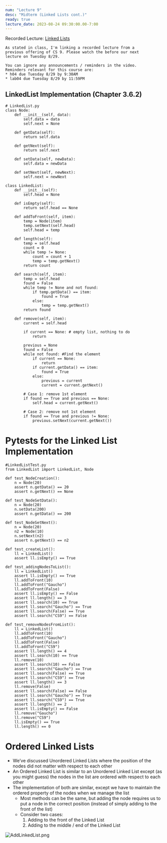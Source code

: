 ```yaml
---
num: "Lecture 9"
desc: "Midterm (Linked Lists cont.)"
ready: true
lecture_date: 2023-08-24 09:30:00.00-7:00
---
```


Recorded Lecture: [Linked Lists](https://drive.google.com/file/d/1jfjrSqTnjFWkVCGoqVlhVz2HV7IwcMbb/view?usp=sharing)

```
As stated in class, I'm linking a recorded lecture from a 
previous offering of CS 9. Please watch the before our next 
lecture on Tuesday 8/29.

You can ignore any announcements / reminders in the video. 
Reminders relevant for this course are:
* h04 due Tuesday 8/29 by 9:30AM
* lab04 due Tuesday 8/29 by 11:59PM

```

## LinkedList Implementation (Chapter 3.6.2)

```
# LinkedList.py
class Node:
	def __init__(self, data):
		self.data = data
		self.next = None

	def getData(self):
		return self.data

	def getNext(self):
		return self.next

	def setData(self, newData):
		self.data = newData

	def setNext(self, newNext):
		self.next = newNext

class LinkedList:
	def __init__(self):
		self.head = None

	def isEmpty(self):
		return self.head == None

	def addToFront(self, item):
		temp = Node(item)
		temp.setNext(self.head)
		self.head = temp

	def length(self):
		temp = self.head
		count = 0
		while temp != None:
			count = count + 1
			temp = temp.getNext()
		return count

	def search(self, item):
		temp = self.head
		found = False
		while temp != None and not found:
			if temp.getData() == item:
				found = True
			else:
				temp = temp.getNext()
		return found

	def remove(self, item):
		current = self.head
		
		if current == None: # empty list, nothing to do
			return

		previous = None
		found = False
		while not found: #Find the element
			if current == None:
				return
			if current.getData() == item:
				found = True
			else:
				previous = current
				current = current.getNext()

		# Case 1: remove 1st element
		if found == True and previous == None:
			self.head = current.getNext()
		
		# Case 2: remove not 1st element
		if found == True and previous != None:
			previous.setNext(current.getNext())
```

# Pytests for the Linked List Implementation

```
#LinkedListTest.py
from LinkedList import LinkedList, Node

def test_NodeCreation():
	n = Node(20)
	assert n.getData() == 20
	assert n.getNext() == None

def test_NodeSetData():
	n = Node(20)
	n.setData(200)
	assert n.getData() == 200

def test_NodeSetNext():
	n = Node(20)
	n2 = Node(10)
	n.setNext(n2)
	assert n.getNext() == n2

def test_createList():
	ll = LinkedList()
	assert ll.isEmpty() == True

def test_addingNodesToList():
	ll = LinkedList()
	assert ll.isEmpty() == True
	ll.addToFront(10)
	ll.addToFront("Gaucho")
	ll.addToFront(False)
	assert ll.isEmpty() == False
	assert ll.length() == 3
	assert ll.search(10) == True
	assert ll.search("Gaucho") == True
	assert ll.search(False) == True
	assert ll.search("CS9") == False

def test_removeNodesFromList():
	ll = LinkedList()
	ll.addToFront(10)
	ll.addToFront("Gaucho")
	ll.addToFront(False)
	ll.addToFront("CS9")
	assert ll.length() == 4
	assert ll.search(10) == True
	ll.remove(10)
	assert ll.search(10) == False
	assert ll.search("Gaucho") == True
	assert ll.search(False) == True
	assert ll.search("CS9") == True
	assert ll.length() == 3
	ll.remove(False)
	assert ll.search(False) == False
	assert ll.search("Gaucho") == True
	assert ll.search("CS9") == True
	assert ll.length() == 2
	assert ll.isEmpty() == False
	ll.remove("Gaucho")
	ll.remove("CS9")
	ll.isEmpty() == True
	ll.length() == 0
```

# Ordered Linked Lists
* We’ve discussed Unordered Linked Lists where the position of the nodes did not matter with respect to each other
* An Ordered Linked List is similar to an Unordered Linked List except (as you might guess) the nodes in the list are ordered with respect to each other
* The implementation of both are similar, except we have to maintain the ordered property of the nodes when we manage the list
	* Most methods can be the same, but adding the node requires us to put a node in the correct position (instead of simply adding to the front of the list)
	* Consider two cases:
		1. Adding to the front of the Linked List
		2. Adding to the middle / end of the Linked List

![AddLinkedList.png](AddLinkedList.png)
